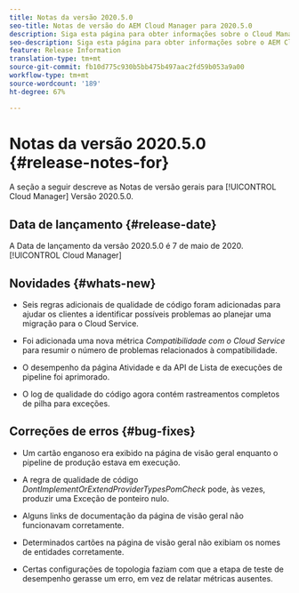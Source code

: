```yaml
---
title: Notas da versão 2020.5.0
seo-title: Notas de versão do AEM Cloud Manager para 2020.5.0
description: Siga esta página para obter informações sobre o Cloud Manager Versão 2020.5.0
seo-description: Siga esta página para obter informações sobre o AEM Cloud Manager Versão 2020.5.0
feature: Release Information
translation-type: tm+mt
source-git-commit: fb10d775c930b5bb475b497aac2fd59b053a9a00
workflow-type: tm+mt
source-wordcount: '189'
ht-degree: 67%

---
```


# Notas da versão 2020.5.0 {#release-notes-for}

A seção a seguir descreve as Notas de versão gerais para [!UICONTROL Cloud Manager] Versão 2020.5.0.

## Data de lançamento {#release-date}

A Data de lançamento da versão 2020.5.0 é 7 de maio de 2020.[!UICONTROL Cloud Manager]

## Novidades {#whats-new}

* Seis regras adicionais de qualidade de código foram adicionadas para ajudar os clientes a identificar possíveis problemas ao planejar uma migração para o Cloud Service.

* Foi adicionada uma nova métrica *Compatibilidade com o Cloud Service* para resumir o número de problemas relacionados à compatibilidade.

* O desempenho da página Atividade e da API de Lista de execuções de pipeline foi aprimorado.

* O log de qualidade do código agora contém rastreamentos completos de pilha para exceções.

## Correções de erros {#bug-fixes}

* Um cartão enganoso era exibido na página de visão geral enquanto o pipeline de produção estava em execução.

* A regra de qualidade de código *DontImplementOrExtendProviderTypesPomCheck* pode, às vezes, produzir uma Exceção de ponteiro nulo.

* Alguns links de documentação da página de visão geral não funcionavam corretamente.

* Determinados cartões na página de visão geral não exibiam os nomes de entidades corretamente.

* Certas configurações de topologia faziam com que a etapa de teste de desempenho gerasse um erro, em vez de relatar métricas ausentes.

